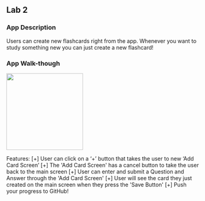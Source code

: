 ## Lab 2

### App Description

Users can create new flashcards right from the app. Whenever you want to study something new you can just create a new flashcard!


### App Walk-though

<img src="http://g.recordit.co/UeNSfJIhGY.gif" width=200><br>


Features:
[+] User can click on a ‘+’ button that takes the user to new ‘Add Card Screen’
[+] The 'Add Card Screen' has a cancel button to take the user back to the main screen
[+] User can enter and submit a Question and Answer through the 'Add Card Screen'
[+] User will see the card they just created on the main screen when they press the 'Save Button'
[+] Push your progress to GitHub!

